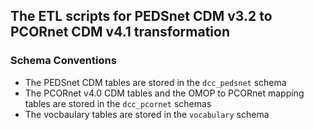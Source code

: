 ## The ETL scripts for PEDSnet CDM v3.2 to PCORnet CDM v4.1 transformation

### Schema Conventions

- The PEDSnet CDM tables are stored in the `dcc_pedsnet` schema
- The PCORnet v4.0 CDM tables and the OMOP to PCORnet mapping tables are stored in the `dcc_pcornet` schemas
- The vocbaulary tables are stored in the `vocabulary` schema 
